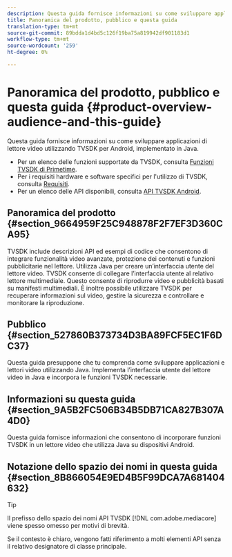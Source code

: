 ```yaml
---
description: Questa guida fornisce informazioni su come sviluppare applicazioni di lettore video utilizzando TVSDK per Android, implementato in Java.
title: Panoramica del prodotto, pubblico e questa guida
translation-type: tm+mt
source-git-commit: 89bdda1d4bd5c126f19ba75a819942df901183d1
workflow-type: tm+mt
source-wordcount: '259'
ht-degree: 0%

---
```



# Panoramica del prodotto, pubblico e questa guida {#product-overview-audience-and-this-guide}

Questa guida fornisce informazioni su come sviluppare applicazioni di lettore video utilizzando TVSDK per Android, implementato in Java.

<!--<a id="section_FC24E86A2E6442B8A3769160769BBDFA"></a>-->

* Per un elenco delle funzioni supportate da TVSDK, consulta [Funzioni TVSDK di Primetime](../../tvsdk-2.7-for-android/overview-prod-audience-guide/c-psdk-android-2.7-overview-of-the-player.md).
* Per i requisiti hardware e software specifici per l&#39;utilizzo di TVSDK, consulta [Requisiti](../../tvsdk-2.7-for-android/c-psdk-android-2.7-requirements.md).
* Per un elenco delle API disponibili, consulta [API TVSDK Android](https://help.adobe.com/en_US/primetime/api/psdk/javadoc_2.7/).

## Panoramica del prodotto {#section_9664959F25C948878F2F7EF3D360CA95}

TVSDK include descrizioni API ed esempi di codice che consentono di integrare funzionalità video avanzate, protezione dei contenuti e funzioni pubblicitarie nel lettore. Utilizza Java per creare un’interfaccia utente del lettore video. TVSDK consente di collegare l’interfaccia utente al relativo lettore multimediale. Questo consente di riprodurre video e pubblicità basati su manifesti multimediali. È inoltre possibile utilizzare TVSDK per recuperare informazioni sul video, gestire la sicurezza e controllare e monitorare la riproduzione.

## Pubblico {#section_527860B373734D3BA89FCF5EC1F6DC37}

Questa guida presuppone che tu comprenda come sviluppare applicazioni e lettori video utilizzando Java. Implementa l’interfaccia utente del lettore video in Java e incorpora le funzioni TVSDK necessarie.

## Informazioni su questa guida {#section_9A5B2FC506B34B5DB71CA827B307A4D0}

Questa guida fornisce informazioni che consentono di incorporare funzioni TVSDK in un lettore video che utilizza Java su dispositivi Android.

## Notazione dello spazio dei nomi in questa guida {#section_8B866054E9ED4B5F99DCA7A681404632}

>[!TIP]
>
>Il prefisso dello spazio dei nomi API TVSDK [!DNL com.adobe.mediacore] viene spesso omesso per motivi di brevità.
>
>Se il contesto è chiaro, vengono fatti riferimento a molti elementi API senza il relativo designatore di classe principale.